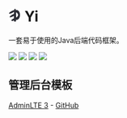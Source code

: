 # <img src="src/docs/YI.logo-200x200.png" width="25" height="25"> Yi

一套易于使用的Java后端代码框架。

[![][sonar bugs img]][sonar bugs]
[![][sonar code smells img]][sonar code smells]
[![][sonar vulnerabilities img]][sonar vulnerabilities]
[![][sonar lines of code img]][sonar lines of code]

## 管理后台模板

[AdminLTE 3](https://adminlte.io/themes/v3/index3.html) - [GitHub](https://github.com/ColorlibHQ/AdminLTE)

[sonar bugs]:https://sonarcloud.io/summary/new_code?id=burgeon-0_yi
[sonar bugs img]:https://sonarcloud.io/api/project_badges/measure?project=burgeon-0_yi&metric=bugs

[sonar code smells]:https://sonarcloud.io/summary/new_code?id=burgeon-0_yi
[sonar code smells img]:https://sonarcloud.io/api/project_badges/measure?project=burgeon-0_yi&metric=code_smells

[sonar vulnerabilities]:https://sonarcloud.io/summary/new_code?id=burgeon-0_yi
[sonar vulnerabilities img]:https://sonarcloud.io/api/project_badges/measure?project=burgeon-0_yi&metric=vulnerabilities

[sonar lines of code]:https://sonarcloud.io/summary/new_code?id=burgeon-0_yi
[sonar lines of code img]:https://sonarcloud.io/api/project_badges/measure?project=burgeon-0_yi&metric=ncloc